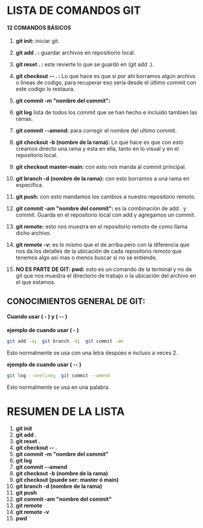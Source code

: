 # LISTA DE COMANDOS GIT

#### 12 COMANDOS BÁSICOS

1. **git init:** iniciar git.
2. **git add . :** guardar archivos en repositiorio local.
3. **git reset . :** este revierte lo que se guardó en (git add .).
4. **git checkout -- . :**  Lo que hace es que si por ahí borramos algún archivo o lineas de codigo, para recuperar eso sería desde el último commit con este codigo lo restaura.
5. **git commit -m "nombre del commit":**
6. **git log** lista de todos los commit que se han hecho e incluido tambien las ramas.

7. **git commit --amend:** para corregir el nombre del ultimo commit.
8. **git checkout -b (nombre de la rama):** Lo que hace es que con esto creamos directo una rama y esta en ella, tanto en lo visual y en el repositorio local.
9. **git checkout master-main:** con esto nos manda al commit principal.
10. **git branch -d (nombre de la rama):** con esto borramos a una rama en específica.
11. **git push:** con esto mandamos los cambios a nuestro repositorio remoto.
12. **git commit -am "nombre del commit":** es la combinación de add . y commit. Guarda en el repositorio local con add y agregamos un commit.
13. **git remote:** esto nos muestra en el repositorio remoto de como llama dicho archivo.
14. **git remote -v:** es lo mismo que el de arriba pero con la diferencia que nos da los detalles de la ubicación de cada repositorio remoto que tenemos algo así mas o menos buscar si no se entiende.

15. **NO ES PARTE DE GIT: pwd:** esto es un comando de la terminal y no de git que nos muestra el directorio de trabajo o la ubicación del archivo en el que estamos.


## CONOCIMIENTOS GENERAL DE GIT:

#### Cuando usar ( - ) y ( -- )

**ejemplo de cuando usar ( - )**
```bash
git add -a;  git branch -d;  git commit -am
```

Esto normalmente se usa con una letra despúes e incluso a veces 2.

**ejemplo de cuando usar ( -- )**
```bash
git log --oneline;  git commit --amend
```

Esto normalmente se usa en una palabra.


####
# RESUMEN DE LA LISTA

1. **git init**
2. **git add .**
3. **git reset .**
4. **git checkout  -- .**
5. **git commit -m "nombre del commit"**
6. **git log**
7. **git commit --amend**
8. **git checkout -b (nombre de la rama)**
9. **git checkout (puede ser: master ó main)**
10. **git branch -d (nombre de la rama)**
11. **git push**
12. **git commit -am "nombre del commit"**
13. **git remote**
14. **git remote -v**
15. **pwd**